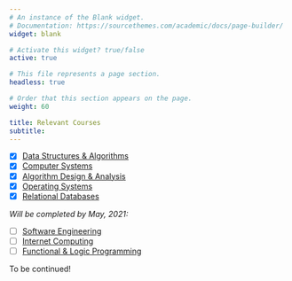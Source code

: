 ```yaml
---
# An instance of the Blank widget.
# Documentation: https://sourcethemes.com/academic/docs/page-builder/
widget: blank

# Activate this widget? true/false
active: true

# This file represents a page section.
headless: true

# Order that this section appears on the page.
weight: 60

title: Relevant Courses
subtitle:
---
```


- [x] [Data Structures & Algorithms](https://courses.students.ubc.ca/cs/courseschedule?pname=subjarea&tname=subj-course&dept=CPSC&course=221)
- [x] [Computer Systems](https://courses.students.ubc.ca/cs/courseschedule?pname=subjarea&tname=subj-course&dept=CPSC&course=213)
- [x] [Algorithm Design & Analysis](https://courses.students.ubc.ca/cs/courseschedule?pname=subjarea&tname=subj-course&dept=CPSC&course=320)
- [x] [Operating Systems](https://courses.students.ubc.ca/cs/courseschedule?pname=subjarea&tname=subj-course&dept=CPSC&course=313)
- [x] [Relational Databases](https://courses.students.ubc.ca/cs/courseschedule?pname=subjarea&tname=subj-course&dept=CPSC&course=304)

_Will be completed by May, 2021:_

- [ ] [Software Engineering](https://courses.students.ubc.ca/cs/courseschedule?pname=subjarea&tname=subj-course&dept=CPSC&course=310)
- [ ] [Internet Computing](https://courses.students.ubc.ca/cs/courseschedule?pname=subjarea&tname=subj-course&dept=CPSC&course=317)
- [ ] [Functional & Logic Programming](https://courses.students.ubc.ca/cs/courseschedule?pname=subjarea&tname=subj-course&dept=CPSC&course=312)

To be continued!
